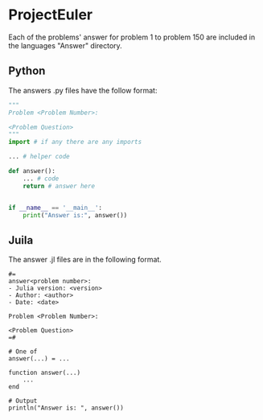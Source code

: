 # ProjectEuler
Each of the problems' answer for problem 1 to problem 150
are included in the languages "Answer" directory. 

## Python
The answers .py files have the follow format:

```python
"""
Problem <Problem Number>:

<Problem Question>
"""
import # if any there are any imports

... # helper code

def answer():
    ... # code
    return # answer here


if __name__ == '__main__':
    print("Answer is:", answer())
```


## Juila
The answer .jl files are in the following format.
```juila
#=
answer<problem number>:
- Julia version: <version>
- Author: <author>
- Date: <date>

Problem <Problem Number>:

<Problem Question>
=#

# One of
answer(...) = ...

function answer(...)
    ...
end

# Output
println("Answer is: ", answer())
